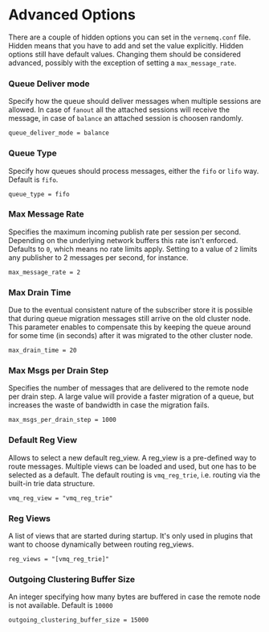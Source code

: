 # Advanced Options

There are a couple of hidden options you can set in the `vernemq.conf` file. Hidden means that you have to add and set the value explicitly. Hidden options still have default values. Changing them should be considered advanced, possibly with the exception of setting a `max_message_rate`.

### Queue Deliver mode

Specify how the queue should deliver messages when multiple sessions are allowed. In case of `fanout` all the attached sessions will receive the message, in case of `balance` an attached session is choosen randomly.

```text
queue_deliver_mode = balance
```

### Queue Type

Specify how queues should process messages, either the `fifo` or `lifo` way. Default is `fifo`.

```text
queue_type = fifo
```

### Max Message Rate

Specifies the maximum incoming publish rate per session per second. Depending on the underlying network buffers this rate isn't enforced. Defaults to `0`, which means no rate limits apply. Setting to a value of `2` limits any publisher to 2 messages per second, for instance.

```text
max_message_rate = 2
```

### Max Drain Time

Due to the eventual consistent nature of the subscriber store it is possible that during queue migration messages still arrive on the old cluster node. This parameter enables to compensate this by keeping the queue around for some time \(in seconds\) after it was migrated to the other cluster node.

```text
max_drain_time = 20
```

### Max Msgs per Drain Step

Specifies the number of messages that are delivered to the remote node per drain step. A large value will provide a faster migration of a queue, but increases the waste of bandwidth in case the migration fails.

```text
max_msgs_per_drain_step = 1000
```

### Default Reg View

Allows to select a new default reg\_view. A reg\_view is a pre-defined way to route messages. Multiple views can be loaded and used, but one has to be selected as a default. The default routing is `vmq_reg_trie`, i.e. routing via the built-in trie data structure.

```text
vmq_reg_view = "vmq_reg_trie"
```

### Reg Views

A list of views that are started during startup. It's only used in plugins that want to choose dynamically between routing reg\_views.

```text
reg_views = "[vmq_reg_trie]"
```

### Outgoing Clustering Buffer Size

An integer specifying how many bytes are buffered in case the remote node is not available. Default is `10000`

```text
outgoing_clustering_buffer_size = 15000
```

